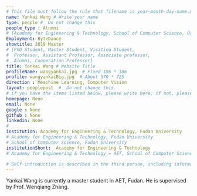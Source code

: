 ```yaml
---
# This file must follow the rule that filename is year-month-day-name.md .
name: Yankai Wang # Write your name
type: people #  Do not change this
people_type : Alumni
# [Academy for Engineering & Technology, School of Computer Science, Organizer]
Employment: ByteDance
showtitle: 2019 Master
# [PhD Student, Master Student, Visiting Student,
#  Professor, Assistant Professor, Associate professor,
#  Alumni, Cooperation Professor]
title: Yankai Wang # Website Title
profileName: wangyankai.jpg  # Fixed 186 * 186
profile: wangyankaiBig.jpg  # About 570 * 725
direction : Meachine Learning, Computer Vision
layout: peoplepost  #  Do not change this
# if you have the items listed below, please write here; if not, please write None.
homepage: None
email: None
google : None
github : None
linkedin: None
# 
institution: Academy for Engineering & Technology, Fudan University
# Academy for Engineering & Technology, Fudan University
# School of Computer Science, Fudan University
institutionShort:  Academy for Engineering & Technology
# Academy for Engineering & Technology = AET, School of Computer Science = SCS

# Self-introduction is described in the third person, including information such as educational experience
---
```


Yankai Wang is currently a master student in AET, Fudan. He is supervised by Prof. Wenqiang Zhang.



 

